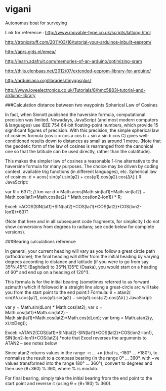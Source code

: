 vigani
======

Autonomus boat for surveying

Link for reference : 
http://www.movable-type.co.uk/scripts/latlong.html


http://tronixstuff.com/2011/03/16/tutorial-your-arduinos-inbuilt-eeprom/

http://aprs.gids.nl/nmea/

http://learn.adafruit.com/memories-of-an-arduino/optimizing-sram

http://thijs.elenbaas.net/2012/07/extended-eeprom-library-for-arduino/

http://arduiniana.org/libraries/tinygpsplus/

http://www.loveelectronics.co.uk/Tutorials/8/hmc5883l-tutorial-and-arduino-library




###Calculation distance between two waypoints
Spherical Law of Cosines

In fact, when Sinnott published the haversine formula, computational precision was limited. Nowadays, JavaScript (and most modern computers & languages) use IEEE 754 64-bit floating-point numbers, which provide 15 significant figures of precision. With this precision, the simple spherical law of cosines formula (cos c = cos a cos b + sin a sin b cos C) gives well-conditioned results down to distances as small as around 1 metre. (Note that the geodetic form of the law of cosines is rearranged from the canonical one so that the latitude can be used directly, rather than the colatitude).

This makes the simpler law of cosines a reasonable 1-line alternative to the haversine formula for many purposes. The choice may be driven by coding context, available trig functions (in different languages), etc.
Spherical
law of cosines: 	d = acos( sin(φ1).sin(φ2) + cos(φ1).cos(φ2).cos(Δλ) ).R
JavaScript: 	

var R = 6371; // km
var d = Math.acos(Math.sin(lat1)*Math.sin(lat2) + 
                  Math.cos(lat1)*Math.cos(lat2) *
                  Math.cos(lon2-lon1)) * R;

Excel: 	=ACOS(SIN(lat1)*SIN(lat2)+COS(lat1)*COS(lat2)*COS(lon2-lon1))*6371

(Note that here and in all subsequent code fragments, for simplicity I do not show conversions from degrees to radians; see code below for complete versions).



###Bearing calculations reference

In general, your current heading will vary as you follow a great circle path (orthodrome); the final heading will differ from the initial heading by varying degrees according to distance and latitude (if you were to go from say 35°N,45°E (Baghdad) to 35°N,135°E (Osaka), you would start on a heading of 60° and end up on a heading of 120°!).

This formula is for the initial bearing (sometimes referred to as forward azimuth) which if followed in a straight line along a great-circle arc will take you from the start point to the end point:1
Formula: 	θ = atan2( sin(Δλ).cos(φ2), cos(φ1).sin(φ2) − sin(φ1).cos(φ2).cos(Δλ) )
JavaScript: 	

var y = Math.sin(dLon) * Math.cos(lat2);
var x = Math.cos(lat1)*Math.sin(lat2) -
        Math.sin(lat1)*Math.cos(lat2)*Math.cos(dLon);
var brng = Math.atan2(y, x).toDeg();

Excel: 	=ATAN2(COS(lat1)*SIN(lat2)-SIN(lat1)*COS(lat2)*COS(lon2-lon1),
       SIN(lon2-lon1)*COS(lat2))
*note that Excel reverses the arguments to ATAN2 – see notes below

Since atan2 returns values in the range -π ... +π (that is, -180° ... +180°), to normalise the result to a compass bearing (in the range 0° ... 360°, with −ve values transformed into the range 180° ... 360°), convert to degrees and then use (θ+360) % 360, where % is modulo.

For final bearing, simply take the initial bearing from the end point to the start point and reverse it (using θ = (θ+180) % 360).

